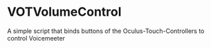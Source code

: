 # VOTVolumeControl

A simple script that binds buttons of the Oculus-Touch-Controllers to control Voicemeeter
